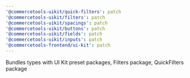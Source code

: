 ```yaml
---
'@commercetools-uikit/quick-filters': patch
'@commercetools-uikit/filters': patch
'@commercetools-uikit/spacings': patch
'@commercetools-uikit/buttons': patch
'@commercetools-uikit/fields': patch
'@commercetools-uikit/inputs': patch
'@commercetools-frontend/ui-kit': patch
---
```


Bundles types with UI Kit preset packages, Filters package, QuickFilters package
